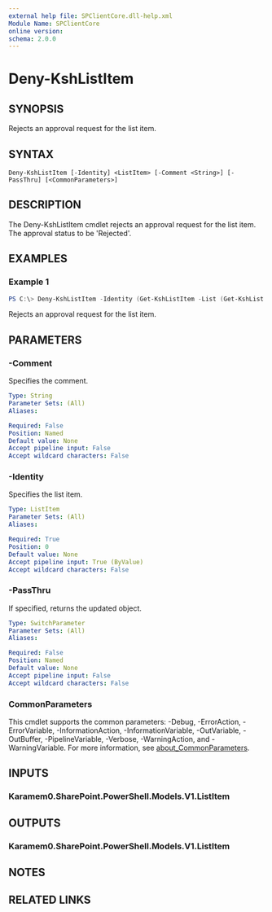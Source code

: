 ```yaml
---
external help file: SPClientCore.dll-help.xml
Module Name: SPClientCore
online version:
schema: 2.0.0
---
```


# Deny-KshListItem

## SYNOPSIS
Rejects an approval request for the list item.

## SYNTAX

```
Deny-KshListItem [-Identity] <ListItem> [-Comment <String>] [-PassThru] [<CommonParameters>]
```

## DESCRIPTION
The Deny-KshListItem cmdlet rejects an approval request for the list item. The approval status to be 'Rejected'.

## EXAMPLES

### Example 1
```powershell
PS C:\> Deny-KshListItem -Identity (Get-KshListItem -List (Get-KshList -ListTitle 'Announcements') -ItemId 1 )
```

Rejects an approval request for the list item.

## PARAMETERS

### -Comment
Specifies the comment.

```yaml
Type: String
Parameter Sets: (All)
Aliases:

Required: False
Position: Named
Default value: None
Accept pipeline input: False
Accept wildcard characters: False
```

### -Identity
Specifies the list item.

```yaml
Type: ListItem
Parameter Sets: (All)
Aliases:

Required: True
Position: 0
Default value: None
Accept pipeline input: True (ByValue)
Accept wildcard characters: False
```

### -PassThru
If specified, returns the updated object.

```yaml
Type: SwitchParameter
Parameter Sets: (All)
Aliases:

Required: False
Position: Named
Default value: None
Accept pipeline input: False
Accept wildcard characters: False
```

### CommonParameters
This cmdlet supports the common parameters: -Debug, -ErrorAction, -ErrorVariable, -InformationAction, -InformationVariable, -OutVariable, -OutBuffer, -PipelineVariable, -Verbose, -WarningAction, and -WarningVariable. For more information, see [about_CommonParameters](http://go.microsoft.com/fwlink/?LinkID=113216).

## INPUTS

### Karamem0.SharePoint.PowerShell.Models.V1.ListItem

## OUTPUTS

### Karamem0.SharePoint.PowerShell.Models.V1.ListItem

## NOTES

## RELATED LINKS
